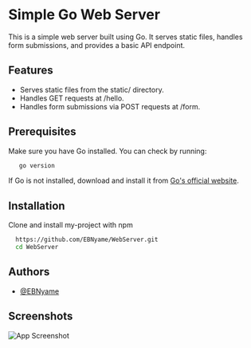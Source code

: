 # Simple Go Web Server

This is a simple web server built using Go. It serves static files, handles form submissions, and provides a basic API endpoint.

## Features

- Serves static files from the static/ directory.
- Handles GET requests at /hello.
- Handles form submissions via POST requests at /form.

## Prerequisites
Make sure you have Go installed. You can check by running:
```bash
   go version
```
If Go is not installed, download and install it from [Go's official website](https://go.dev/doc/install).

## Installation

Clone and install my-project with npm

```bash
  https://github.com/EBNyame/WebServer.git
  cd WebServer
```

## Authors

- [@EBNyame](https://www.github.com/EBNyame)


## Screenshots

![App Screenshot](https://via.placeholder.com/468x300?text=App+Screenshot+Here)
